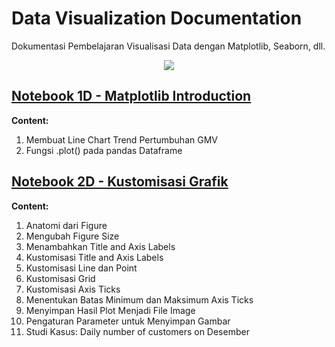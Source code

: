# Data Visualization Documentation
Dokumentasi Pembelajaran Visualisasi Data dengan Matplotlib, Seaborn, dll.

<p align="center">
  <img src="https://github.com/dikoharyadhanto/Data-Visualization-Documentation/blob/6e6968796b30da4d4e34e427c30d4b1fb3b805cb/matplotlib.svg" />
</p>

## [Notebook 1D - Matplotlib Introduction](https://github.com/dikoharyadhanto/Data-Visualization-Documentation/blob/6e6968796b30da4d4e34e427c30d4b1fb3b805cb/001-Pengenalan_Matplotlib.ipynb)

**Content:**

1. Membuat Line Chart Trend Pertumbuhan GMV
2. Fungsi .plot() pada pandas Dataframe

## [Notebook 2D - Kustomisasi Grafik](https://github.com/dikoharyadhanto/Data-Visualization-Documentation/blob/e49d6a9a5d65659d528fafab80ca7505b4a134d4/002-Kustomisasi_Grafik.ipynb)

**Content:**

1. Anatomi dari Figure
2. Mengubah Figure Size
3. Menambahkan Title and Axis Labels
4. Kustomisasi Title and Axis Labels
5. Kustomisasi Line dan Point
6. Kustomisasi Grid
7. Kustomisasi Axis Ticks
8. Menentukan Batas Minimum dan Maksimum Axis Ticks
9. Menyimpan Hasil Plot Menjadi File Image
10. Pengaturan Parameter untuk Menyimpan Gambar
11. Studi Kasus: Daily number of customers on Desember
